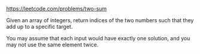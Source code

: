 https://leetcode.com/problems/two-sum


Given an array of integers, return indices of the two numbers such that they add up to a specific target.

You may assume that each input would have exactly one solution, and you may not use the same element twice.

